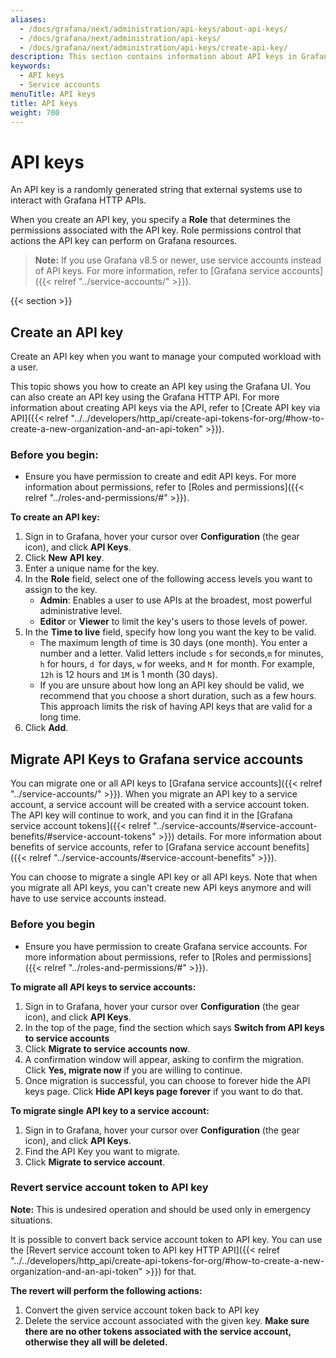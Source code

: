 ```yaml
---
aliases:
  - /docs/grafana/next/administration/api-keys/about-api-keys/
  - /docs/grafana/next/administration/api-keys/
  - /docs/grafana/next/administration/api-keys/create-api-key/
description: This section contains information about API keys in Grafana
keywords:
  - API keys
  - Service accounts
menuTitle: API keys
title: API keys
weight: 700
---
```


# API keys

An API key is a randomly generated string that external systems use to interact with Grafana HTTP APIs.

When you create an API key, you specify a **Role** that determines the permissions associated with the API key. Role permissions control that actions the API key can perform on Grafana resources.

> **Note:** If you use Grafana v8.5 or newer, use service accounts instead of API keys. For more information, refer to [Grafana service accounts]({{< relref "../service-accounts/" >}}).

{{< section >}}

## Create an API key

Create an API key when you want to manage your computed workload with a user.

This topic shows you how to create an API key using the Grafana UI. You can also create an API key using the Grafana HTTP API. For more information about creating API keys via the API, refer to [Create API key via API]({{< relref "../../developers/http_api/create-api-tokens-for-org/#how-to-create-a-new-organization-and-an-api-token" >}}).

### Before you begin:

- Ensure you have permission to create and edit API keys. For more information about permissions, refer to [Roles and permissions]({{< relref "../roles-and-permissions/#" >}}).

**To create an API key:**

1. Sign in to Grafana, hover your cursor over **Configuration** (the gear icon), and click **API Keys**.
1. Click **New API key**.
1. Enter a unique name for the key.
1. In the **Role** field, select one of the following access levels you want to assign to the key.
   - **Admin**: Enables a user to use APIs at the broadest, most powerful administrative level.
   - **Editor** or **Viewer** to limit the key's users to those levels of power.
1. In the **Time to live** field, specify how long you want the key to be valid.
   - The maximum length of time is 30 days (one month). You enter a number and a letter. Valid letters include `s` for seconds,`m` for minutes, `h` for hours, `d `for days, `w` for weeks, and `M `for month. For example, `12h` is 12 hours and `1M` is 1 month (30 days).
   - If you are unsure about how long an API key should be valid, we recommend that you choose a short duration, such as a few hours. This approach limits the risk of having API keys that are valid for a long time.
1. Click **Add**.

## Migrate API Keys to Grafana service accounts

You can migrate one or all API keys to [Grafana service accounts]({{< relref "../service-accounts/" >}}). When you migrate an API key to a service account, a service account will be created with a service account token.
The API key will continue to work, and you can find it in the [Grafana service account tokens]({{< relref "../service-accounts/#service-account-benefits/#service-account-tokens" >}}) details.
For more information about benefits of service accounts, refer to [Grafana service account benefits]({{< relref "../service-accounts/#service-account-benefits" >}}).

You can choose to migrate a single API key or all API keys. Note that when you migrate all API keys, you can't create new API keys anymore and will have to use service accounts instead.

### Before you begin

- Ensure you have permission to create Grafana service accounts. For more information about permissions, refer to [Roles and permissions]({{< relref "../roles-and-permissions/#" >}}).

**To migrate all API keys to service accounts:**

1. Sign in to Grafana, hover your cursor over **Configuration** (the gear icon), and click **API Keys**.
2. In the top of the page, find the section which says **Switch from API keys to service accounts**
3. Click **Migrate to service accounts now**.
4. A confirmation window will appear, asking to confirm the migration. Click **Yes, migrate now** if you are willing to continue.
5. Once migration is successful, you can choose to forever hide the API keys page. Click **Hide API keys page forever** if you want to do that.

**To migrate single API key to a service account:**

1. Sign in to Grafana, hover your cursor over **Configuration** (the gear icon), and click **API Keys**.
1. Find the API Key you want to migrate.
1. Click **Migrate to service account**.

### Revert service account token to API key

**Note:** This is undesired operation and should be used only in emergency situations.

It is possible to convert back service account token to API key. You can use the [Revert service account token to API key HTTP API]({{< relref "../../developers/http_api/create-api-tokens-for-org/#how-to-create-a-new-organization-and-an-api-token" >}}) for that.

**The revert will perform the following actions:**

1. Convert the given service account token back to API key
1. Delete the service account associated with the given key. **Make sure there are no other tokens associated with the service account, otherwise they all will be deleted.**
